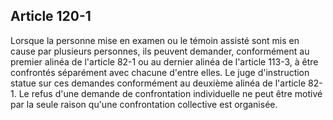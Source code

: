 Article 120-1
----
Lorsque la personne mise en examen ou le témoin assisté sont mis en cause par
plusieurs personnes, ils peuvent demander, conformément au premier alinéa de
l'article 82-1 ou au dernier alinéa de l'article 113-3, à être confrontés
séparément avec chacune d'entre elles. Le juge d'instruction statue sur ces
demandes conformément au deuxième alinéa de l'article 82-1. Le refus d'une
demande de confrontation individuelle ne peut être motivé par la seule raison
qu'une confrontation collective est organisée.

